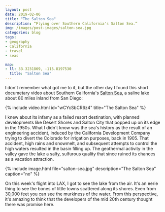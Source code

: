 ```yaml
---
layout: post
date: 2019-02-06
title: "The Salton Sea"
description: “Flying over Southern California's Salton Sea.”
img: /images/post-images/salton-sea.jpg
categories: blog
tags:
- geography
- California
- travel
- seas

map:
- ll: 33.3231869, -115.8197530
  title: "Salton Sea"
---
```


I don't remember what got me to it, but the other day I found this short documetary video about Southern California's [Salton Sea](https://en.wikipedia.org/wiki/Salton_Sea "Salton Sea"), a saline lake about 80 miles inland from San Diego:

{% include video.html id="wCYcSbCR6z4" title="The Salton Sea" %}

I knew about its infamy as a failed resort destination, with planned developments like Desert Shores and Salton City that popped up on its edge in the 1950s. What I didn't know was the sea's history as the result of an engineering accident, induced by the California Development Company trying to divert the Colorado for irrigation purposes, back in 1905. That accident, high rains and snowmelt, and subsequent attempts to control the high waters resulted in the basin filling up. The geothermal activity in the valley gave the lake a salty, sulfurous quality that since ruined its chances as a vacation attraction.

{% include image.html file="salton-sea.jpg" description="The Salton Sea" caption="no" %}

On this week's flight into LAX, I got to see the lake from the air. It's an eerie thing to see the bones of little towns scattered along its shores. Even from 30,000 feet you can see the murkiness of the water. From this perspective, it's amazing to think that the developers of the mid 20th century thought there was promise here.

